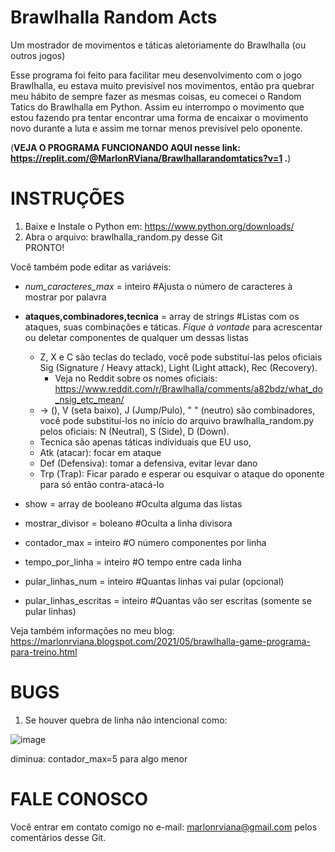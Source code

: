 # Brawlhalla Random Acts
 Um mostrador de movimentos e táticas aletoriamente do Brawlhalla (ou outros jogos)
 
 Esse programa foi feito para facilitar meu desenvolvimento com o jogo Brawlhalla, eu estava muito previsível nos movimentos, então pra quebrar meu hábito de sempre fazer as mesmas coisas, eu comecei o Random Tatics do Brawlhalla em Python. Assim eu interrompo o movimento que estou fazendo pra tentar encontrar uma forma de encaixar o movimento novo durante a luta e assim me tornar menos previsível pelo oponente.
 
(**VEJA O PROGRAMA FUNCIONANDO AQUI nesse link: https://replit.com/@MarlonRViana/Brawlhallarandomtatics?v=1 .**)

# INSTRUÇÕES

1. Baixe e Instale o Python em: https://www.python.org/downloads/
2. Abra o arquivo: brawlhalla_random.py desse Git  
PRONTO!

Você também pode editar as variáveis:

- *num_caracteres_max* = inteiro #Ajusta o número de caracteres à mostrar por palavra 
- **ataques,combinadores,tecnica** = array de strings #Listas com os ataques, suas combinações e táticas. *Fique à vontade* para acrescentar ou deletar componentes de qualquer um dessas listas
  - Z, X e C são teclas do teclado, você pode substituí-las pelos oficiais Sig (Signature / Heavy attack), Light (Light attack), Rec (Recovery). 
    -  Veja no Reddit sobre os nomes oficiais: https://www.reddit.com/r/Brawlhalla/comments/a82bdz/what_do_nsig_etc_mean/
  -  -> (), V (seta baixo), J (Jump/Pulo), " " (neutro)  são combinadores, você pode substituí-los no início do arquivo brawlhalla_random.py pelos oficiais: N (Neutral), S (Side), D (Down).
  -  Tecnica são apenas táticas individuais que EU uso, 
    - Atk (atacar): focar em ataque
    - Def (Defensiva): tomar a defensiva, evitar levar dano
    - Trp (Trap): Ficar parado e esperar ou esquivar o ataque do oponente para só então contra-atacá-lo

- show = array de booleano  #Oculta alguma das listas
- mostrar_divisor = boleano #Oculta a linha divisora
- contador_max = inteiro #O número componentes por linha
- tempo_por_linha = inteiro #O tempo entre cada linha

- pular_linhas_num = inteiro  #Quantas linhas vai pular (opcional)
- pular_linhas_escritas = inteiro #Quantas vão ser escritas (somente se pular linhas)




Veja também informações no meu blog: https://marlonrviana.blogspot.com/2021/05/brawlhalla-game-programa-para-treino.html

# BUGS
1. Se houver quebra de linha não intencional como: 

![image](https://user-images.githubusercontent.com/43282318/119597386-4b9a4b80-bdb7-11eb-99bb-4e37e7ce8094.png) 

diminua: contador_max=5 para algo menor 

# FALE CONOSCO
 Você entrar em contato comigo no e-mail:
 marlonrviana@gmail.com
 pelos comentários desse Git.

